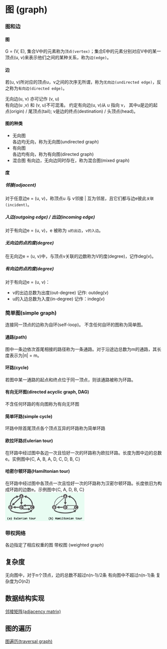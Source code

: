 # 图 (graph)
### 图和边
#### 图
G = (V, E), 
集合V中的元素称为`顶点(vertex)`；集合E中的元素分别对应V中的某一顶点(u, v)来表示他们之间的某种关系，称为`边(edge)`。  

#### 边
若(u, v)所对应的顶点u，v之间的次序无所谓，称为`无向边(undirected edge)`，反之称为`有向边(directed edge)`。  

无向边(u, v) 亦可记作 (v, u)  
有向边(u ,v) 和 (v, u)不可混淆。 约定有向边(u, v)从 u 指向 v， 其中u是边的起点(origin) / 尾顶点(tail); v是边的终点(destination) / 头顶点(head)。

#### 图的种类
+ 无向图  
各边均无向，称为无向图(undirected graph)
+ 有向图  
各边均有向，称为有向图(directed graph)
+ 混合图
有向边，无向边同时存在，称为混合图(mixed graph)

#### 度
##### 邻接(adjacent)
对于任意边e = (u, v)，称顶点u 与 v邻接 | 互为邻居，且它们都与边e彼此`关联(incident)`。
##### 入边(outgoing edge) / 出边(incoming edge) 
对于有向边e = (u, v)，e 被称为 `u的出边`，`v的入边`。
##### 无向边的点的度(degree)
在无向边e = (u, v)中，与顶点v关联的边数称为V的度(degree)，记作deg(v)。
##### 有向边的点的度(degree)
对于有向边e = (u, v)：
+ v的出边总数为出度(out-degree) 记作: outdeg(v)
+ u的入边总数为入度(in-degree) 记作：indeg(v)

### 简单图(simple graph)
连接同一顶点的边称为自环(self-loop)。
不含任何自环的图称为简单图。

#### 通路(path)
图中一条边依次首尾相接的路径称为一条通路。对于沿途边总数为m的通路，其长度表示为|π| = m。
#### 环路(cycle)
若图中某一通路的起点和终点位于同一顶点，则该通路被称为环路。
#### 有向无环图(directed acyclic graph, DAG)
不含任何环路的有向图称为有向无环图
#### 简单环路(simple cycle)
环路中除首尾顶点各个顶点互异的环路称为简单环路
#### 欧拉环路(Eulerian tour)
在环路中经过图中各边一次且恰好一次的环路称为欧拉环路。长度为图中边的总数e。实例图中{C, A, B, A, D, C, D, B, C}
#### 哈密尔顿环路(Hamiltonian tour)
在环路中经过图中各顶点一次且恰好一次的环路称为汉密尔顿环路。长度依旧为构成环路的边数e。示例图中{C, A, D, B, C}
![示例图](../图/欧拉+汉密尔顿.png)

### 带权网络
各边指定了相应权重的图 带权图 (weighted graph)

## 复杂度
无向图中，对于n个顶点，边的总数不超过n(n-1)/2条
有向图中不超过n(n-1)条
复杂度为*O*(n2)

## 数据结构实现
[邻接矩阵(adjacency matrix)](./邻接矩阵)

## 图的遍历
[图遍历(traversal graph)](../算法/图遍历)

